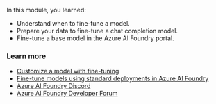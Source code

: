 In this module, you learned:

- Understand when to fine-tune a model.
- Prepare your data to fine-tune a chat completion model.
- Fine-tune a base model in the Azure AI Foundry portal.

### Learn more

- [Customize a model with fine-tuning](/azure/ai-services/openai/how-to/fine-tuning)
- [Fine-tune models using standard deployments in Azure AI Foundry](/azure/ai-foundry/how-to/fine-tune-serverless)
- [Azure AI Foundry Discord](https://aka.ms/azureaifoundry/discord)
- [Azure AI Foundry Developer Forum](https://aka.ms/azureaifoundry/forum)
